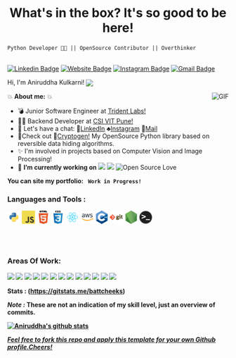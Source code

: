 <h1 align="center">What's in the box? It's so good to be here! </h1>
<code>Python Developer 👨‍💻 || OpenSource Contributor || Overthinker </code>
<br>
<br>

[![Linkedin Badge](https://img.shields.io/badge/LinkedIn-0077B5?style=for-the-badge&logo=linkedin&logoColor=white&link=https://www.linkedin.com/in/aniruddha-kulkarni1911/)](https://www.linkedin.com/in/aniruddha-kulkarni1911/)
[![Website Badge](https://img.shields.io/badge/GitHub-100000?style=for-the-badge&logo=github&logoColor=white&link=https://github.com/battcheeks)](https://github.com/battcheeks/)
[![Instagram Badge](https://img.shields.io/badge/Instagram-E4405F?style=for-the-badge&logo=instagram&logoColor=white&link=https://www.instagram.com/battcheeks/)](https://www.instagram.com/battcheeks/)
[![Gmail Badge](https://img.shields.io/badge/Gmail-D14836?style=for-the-badge&logo=gmail&logoColor=white&logoColor=white&link=mailto:aniruddha.k1911@gmail.com)](mailto:aniruddha.k1911@gmail.com)
<br>



Hi, I'm Aniruddha Kulkarni! <img align="center" src="https://66.media.tumblr.com/9e3cc0dc120a12857d45c1c805c3d125/tumblr_mfbfb2tnCO1rfjowdo1_500.gif" width="40"> 



<img align="right" alt="GIF" src="https://thumbs.gfycat.com/AlarmedRepentantFlee-small.gif" />


:boom: **About me:** :boom:


- :bomb: Junior Software Engineer at [Trident Labs!](https://github.com/trident-labs-auv)
- :guardsman: Backend Developer at [CSI VIT Pune!](https://github.com/csi-vitpune)
- :speech_balloon: Let's have a chat: :crystal_ball:[LinkedIn](https://www.linkedin.com/in/aniruddha-kulkarni1911/) :clubs:[Instagram](https://www.instagram.com/battcheeks/) :gem:[Mail](mailto:aniruddha.k1911@gmail.com)
- :crown:Check out :information_desk_person:[Cryptogen!](https://pypi.org/project/cryptogen/) My OpenSource Python library based on reversible data hiding algorithms.
- ✨ I'm involved in projects based on Computer Vision and Image Processing!
-  🔭 **I’m currently working on**
![](https://img.shields.io/badge/Python-Full--Stack-brightgreen)  ![](https://img.shields.io/badge/Web%20Development-Backend%20Dev-yellowd)    ![Open Source Love](https://img.shields.io/badge/Computer%20Vision-Python%2FC%2B%2B-orange)

<b>You can site my portfolio:<b> <code> Work in Progress! </code>

 




 
### Languages and Tools :


<code><img height="30" src="https://raw.githubusercontent.com/github/explore/80688e429a7d4ef2fca1e82350fe8e3517d3494d/topics/python/python.png"></code>
<code><img height="30" src="https://raw.githubusercontent.com/github/explore/80688e429a7d4ef2fca1e82350fe8e3517d3494d/topics/javascript/javascript.png"></code>
<code><img height="30" src="https://raw.githubusercontent.com/github/explore/80688e429a7d4ef2fca1e82350fe8e3517d3494d/topics/html/html.png"></code>
<code><img height="30" src="https://raw.githubusercontent.com/github/explore/80688e429a7d4ef2fca1e82350fe8e3517d3494d/topics/css/css.png"></code>
<code><img height="30" src="https://raw.githubusercontent.com/github/explore/80688e429a7d4ef2fca1e82350fe8e3517d3494d/topics/react/react.png"></code>
<code><img height="30" src="https://raw.githubusercontent.com/github/explore/80688e429a7d4ef2fca1e82350fe8e3517d3494d/topics/aws/aws.png"></code>
<code><img height="30" src="https://raw.githubusercontent.com/github/explore/80688e429a7d4ef2fca1e82350fe8e3517d3494d/topics/cpp/cpp.png"></code>
<code><img height="30" src="https://raw.githubusercontent.com/github/explore/80688e429a7d4ef2fca1e82350fe8e3517d3494d/topics/git/git.png"></code>
<code><img height="30" src="https://raw.githubusercontent.com/github/explore/80688e429a7d4ef2fca1e82350fe8e3517d3494d/topics/nodejs/nodejs.png"></code>
<code><img height="30" src="https://raw.githubusercontent.com/github/explore/80688e429a7d4ef2fca1e82350fe8e3517d3494d/topics/terminal/terminal.png"></code>

<br>
<br>

### Areas Of Work:

<code><img height="50" src="https://image.flaticon.com/icons/svg/2535/2535543.svg"></code>
<code><img height="50" src="https://image.flaticon.com/icons/svg/1596/1596639.svg"></code>
<code><img height="50" src="https://image.flaticon.com/icons/svg/944/944179.svg"></code>
<code><img height="50" src="https://image.flaticon.com/icons/svg/2942/2942156.svg"></code>
<code><img height="50" src="https://image.flaticon.com/icons/svg/2235/2235061.svg"></code>
<code><img height="50" src="https://image.flaticon.com/icons/svg/3003/3003696.svg"></code>
<code><img height="50" src="https://image.flaticon.com/icons/svg/2885/2885535.svg"></code>
<code><img height="50" src="https://image.flaticon.com/icons/svg/3056/3056301.svg"></code>
<code><img height="50" src="https://image.flaticon.com/icons/svg/1680/1680899.svg"></code>
<code><img height="50" src="https://image.flaticon.com/icons/svg/3118/3118399.svg"></code>
<code><img height="50" src="https://cdn.icon-icons.com/icons2/1508/PNG/512/matlab_104289.png"></code>
<code><img height="50" src="https://image.flaticon.com/icons/svg/1628/1628182.svg"></code>
<code><img height="50" src="https://image.flaticon.com/icons/png/512/2085/2085061.png"></code>




**Stats :**  (https://gitstats.me/battcheeks)
<br>

<i> Note :</i>  These are not an indication of my skill level, just an overview of commits.

[![Aniruddha's github stats](https://github-readme-stats.vercel.app/api?username=battcheeks)](https://github.com/battcheeks/github-readme-stats)


<u><i><b> Feel free to fork this repo and apply this template for your own Github profile.Cheers!</i></b></u>








